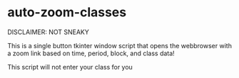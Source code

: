 # auto-zoom-classes
DISCLAIMER: NOT SNEAKY

This is a single button tkinter window script that opens the webbrowser with a zoom link based on time, period, block, and class data!

This script will not enter your class for you
